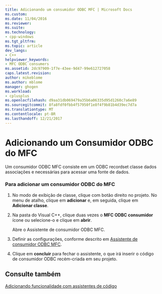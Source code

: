 ```yaml
---
title: Adicionando um consumidor ODBC MFC | Microsoft Docs
ms.custom: 
ms.date: 11/04/2016
ms.reviewer: 
ms.suite: 
ms.technology:
- cpp-windows
ms.tgt_pltfrm: 
ms.topic: article
dev_langs:
- C++
helpviewer_keywords:
- MFC ODBC consumers
ms.assetid: 2dc97909-1f7e-43ee-9d47-99e612727058
caps.latest.revision: 
author: mikeblome
ms.author: mblome
manager: ghogen
ms.workload:
- cplusplus
ms.openlocfilehash: d9aa31db069479a35b6a06335d95d1260c7a6e89
ms.sourcegitcommit: 8fa8fdf0fbb4f57950f1e8f4f9b81b4d39ec7d7a
ms.translationtype: MT
ms.contentlocale: pt-BR
ms.lasthandoff: 12/21/2017
---
```

# <a name="adding-an-mfc-odbc-consumer"></a>Adicionando um Consumidor ODBC do MFC
Um consumidor ODBC MFC consiste em um ODBC recordset classe dados associações e necessárias para acessar uma fonte de dados.  
  
### <a name="to-add-an-mfc-odbc-consumer"></a>Para adicionar um consumidor ODBC do MFC  
  
1.  No modo de exibição de classe, clique com botão direito no projeto. No menu de atalho, clique em **adicionar** e, em seguida, clique em **Adicionar classe**.  
  
2.  Na pasta do Visual C++, clique duas vezes o **MFC ODBC consumidor** ícone ou selecione-o e clique em **abrir**.  
  
     Abre o Assistente de consumidor ODBC MFC.  
  
3.  Definir as configurações, conforme descrito em [Assistente de consumidor ODBC MFC](../../mfc/reference/mfc-odbc-consumer-wizard.md).  
  
4.  Clique em **concluir** para fechar o assistente, o que irá inserir o código de consumidor ODBC recém-criada em seu projeto.  
  
## <a name="see-also"></a>Consulte também  
 [Adicionando funcionalidade com assistentes de código](../../ide/adding-functionality-with-code-wizards-cpp.md)

